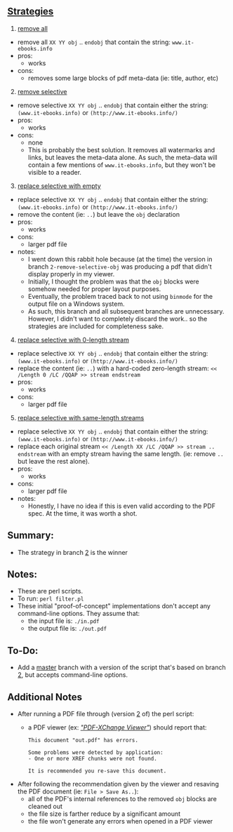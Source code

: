 ## [Strategies](https://github.com/warren-bank/remove-it-ebooks-pdf-watermark/tree/strategies)

1. [remove all](https://github.com/warren-bank/remove-it-ebooks-pdf-watermark/tree/strategy/1-remove-all-obj)
  * remove all `XX YY obj` .. `endobj` that contain the string: `www.it-ebooks.info`
  * pros:
    * works
  * cons:
    * removes some large blocks of pdf meta-data (ie: title, author, etc)
2. [remove selective](https://github.com/warren-bank/remove-it-ebooks-pdf-watermark/tree/strategy/2-remove-selective-obj)
  * remove selective `XX YY obj` .. `endobj` that contain either the string: `(www.it-ebooks.info)` or `(http://www.it-ebooks.info/)`
  * pros:
    * works
  * cons:
    * none
    * This is probably the best solution. It removes all watermarks and links, but leaves the meta-data alone. As such, the meta-data will contain a few mentions of `www.it-ebooks.info`, but they won't be visible to a reader.
3. [replace selective with empty](https://github.com/warren-bank/remove-it-ebooks-pdf-watermark/tree/strategy/3-replace-selective-obj-with-empty-obj)
  * replace selective `XX YY obj` .. `endobj` that contain either the string: `(www.it-ebooks.info)` or `(http://www.it-ebooks.info/)`
  * remove the content (ie: `..`) but leave the `obj` declaration
  * pros:
    * works
  * cons:
    * larger pdf file
  * notes:
    * I went down this rabbit hole because (at the time) the version in branch `2-remove-selective-obj` was producing a pdf that didn't display properly in my viewer.
    * Initially, I thought the problem was that the `obj` blocks were somehow needed for proper layout purposes.
    * Eventually, the problem traced back to not using `binmode` for the output file on a Windows system.
    * As such, this branch and all subsequent branches are unnecessary. However, I didn't want to completely discard the work.. so the strategies are included for completeness sake.
4. [replace selective with 0-length stream](https://github.com/warren-bank/remove-it-ebooks-pdf-watermark/tree/strategy/4-replace-selective-obj-with-empty-obj-and-zero-length-stream)
  * replace selective `XX YY obj` .. `endobj` that contain either the string: `(www.it-ebooks.info)` or `(http://www.it-ebooks.info/)`
  * replace the content (ie: `..`) with a hard-coded zero-length stream: `<< /Length 0 /LC /QQAP >> stream endstream`
  * pros:
    * works
  * cons:
    * larger pdf file
5. [replace selective with same-length streams](https://github.com/warren-bank/remove-it-ebooks-pdf-watermark/tree/strategy/5-replace-selective-obj-with-empty-obj-and-same-length-streams)
  * replace selective `XX YY obj` .. `endobj` that contain either the string: `(www.it-ebooks.info)` or `(http://www.it-ebooks.info/)`
  * replace each original stream `<< /Length XX /LC /QQAP >> stream .. endstream` with an empty stream having the same length. (ie: remove `..` but leave the rest alone).
  * pros:
    * works
  * cons:
    * larger pdf file
  * notes:
    * Honestly, I have no idea if this is even valid according to the PDF spec. At the time, it was worth a shot.

## Summary:

* The strategy in branch [2](https://github.com/warren-bank/remove-it-ebooks-pdf-watermark/tree/strategy/2-remove-selective-obj) is the winner

## Notes:

* These are perl scripts.
* To run: `perl filter.pl`
* These initial "proof-of-concept" implementations don't accept any command-line options.
  They assume that:
  * the input file is: `./in.pdf`
  * the output file is: `./out.pdf`

## To-Do:

* Add a [master](https://github.com/warren-bank/remove-it-ebooks-pdf-watermark/tree/master) branch with a version of the script that's based on branch [2](https://github.com/warren-bank/remove-it-ebooks-pdf-watermark/tree/strategy/2-remove-selective-obj), but accepts command-line options.

## Additional Notes

* After running a PDF file through (version [2](https://github.com/warren-bank/remove-it-ebooks-pdf-watermark/tree/strategy/2-remove-selective-obj) of) the perl script:
  * a PDF viewer (ex: [_"PDF-XChange Viewer"_](http://portableapps.com/apps/office/pdf-xchange-portable)) should report that:

    ```
    This document "out.pdf" has errors.
    
    Some problems were detected by application:
    - One or more XREF chunks were not found.
    
    It is recommended you re-save this document.
    ```
* After following the recommendation given by the viewer and resaving the PDF document (ie: `File > Save As..`):
  * all of the PDF's internal references to the removed `obj` blocks are cleaned out
  * the file size is farther reduce by a significant amount
  * the file won't generate any errors when opened in a PDF viewer
